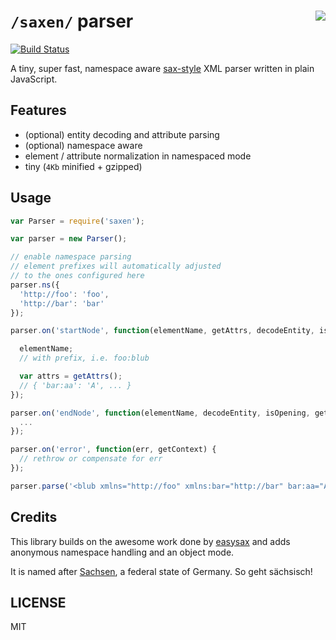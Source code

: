 # `/saxen/` parser <img src="https://upload.wikimedia.org/wikipedia/commons/thumb/5/5f/Coat_of_arms_of_Saxony.svg/220px-Coat_of_arms_of_Saxony.svg.png" align="right" />

[![Build Status](https://travis-ci.org/nikku/saxen.svg?branch=master)](https://travis-ci.org/nikku/saxen)

A tiny, super fast, namespace aware [sax-style](https://en.wikipedia.org/wiki/Simple_API_for_XML) XML parser written in plain JavaScript.


## Features

* (optional) entity decoding and attribute parsing
* (optional) namespace aware
* element / attribute normalization in namespaced mode
* tiny (`4Kb` minified + gzipped)


## Usage

```javascript
var Parser = require('saxen');

var parser = new Parser();

// enable namespace parsing
// element prefixes will automatically adjusted
// to the ones configured here
parser.ns({
  'http://foo': 'foo',
  'http://bar': 'bar'
});

parser.on('startNode', function(elementName, getAttrs, decodeEntity, isClosing, getContext) {

  elementName;
  // with prefix, i.e. foo:blub

  var attrs = getAttrs();
  // { 'bar:aa': 'A', ... }
});

parser.on('endNode', function(elementName, decodeEntity, isOpening, getContext) {
  ...
});

parser.on('error', function(err, getContext) {
  // rethrow or compensate for err
});

parser.parse('<blub xmlns="http://foo" xmlns:bar="http://bar" bar:aa="A" />');
```


## Credits

This library builds on the awesome work done by [easysax](https://github.com/vflash/easysax) and adds anonymous namespace handling and an object mode.

It is named after [Sachsen](https://en.wikipedia.org/wiki/Saxony), a federal state of Germany. So geht sächsisch!


## LICENSE

MIT
